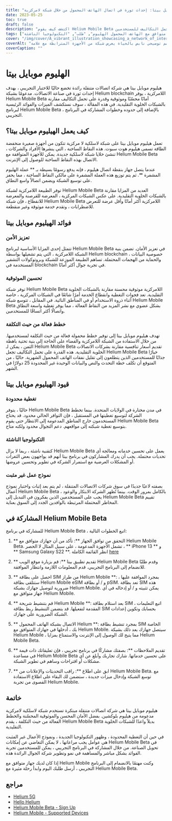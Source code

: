 ```yaml
---
title: "هيليوم موبايل بيتا: إحداث ثورة في اتصال الهاتف المحمول من خلال شبكة لامركزية"
date: 2023-05-25
toc: true
draft: false
description: "اكتشف كيف يقوم Helium Mobile Beta بتحويل اتصال المحمول من خلال شبكته اللامركزية ، مما يضمن الأمان والموثوقية والقدرة على تحمل التكاليف للمستخدمين."
tags: ["الهليوم موبايل بيتا", "شبكة لامركزية", "اتصال المحمول", "يؤمن", "موثوق", "خطط ميسورة التكلفة", "الهيليوم هوت سبوت", "بلوكتشين الهيليوم", "برنامج بيتا", "شبكة لاسلكية", "الشبكات الخلوية", "شركة الجوال", "ابتكار", "تكنولوجيا", "توسيع الشبكة", "تعليقات المستخدمين", "اضطراب الصناعة", "جهاز متوافق مع الهاتف المحمول الهليوم", "طلب", "التكنولوجيا الناشئة"]
cover: "/img/cover/A_vibrant_illustration_showcasing_a_network_of_interconnected_devices.png"
coverAlt: "رسم توضيحي نابض بالحياة يعرض شبكة من الأجهزة المترابطة مع علامة Helium Mobile التجارية ، والتي ترمز إلى النهج المبتكر واللامركزي لاتصال الهاتف المحمول."
coverCaption: ""
---
```


# الهليوم موبايل بيتا

هيليوم موبايل بيتا هي شركة اتصالات متنقلة رائدة تخضع حاليًا للاختبار التجريبي ، بهدف إحداث ثورة في صناعة الاتصالات. مدعومًا بشبكة Helium blockchain اللامركزية ، يوفر Helium Mobile Beta أمانًا محسّنًا وموثوقية وقدرة على تحمل التكاليف مقارنة بالشبكات الخلوية التقليدية. في هذه المقالة ، سوف نستكشف الميزات والفوائد الرئيسية لبرنامج Helium Mobile Beta ، بالإضافة إلى حدوده وخطوات المشاركة في البرنامج التجريبي.

## كيف يعمل الهيليوم موبايل بيتا؟

تعمل هيليوم موبايل بيتا على شبكة لاسلكية لا مركزية تتكون من أجهزة صغيرة منخفضة الطاقة تسمى هيليوم هوت سبوت. هذه النقاط الساخنة ، التي ينشرها الأفراد والشركات ، تنشئ خلايا شبكة لاسلكية جديدة. يمكن للأجهزة المتوافقة مع Helium Mobile Beta الاتصال بهذه النقاط الساخنة للوصول إلى الإنترنت.

عندما يتصل جهاز بنقطة اتصال هيليوم ، فإنه يدفع رسومًا بسيطة بـ ** عملة الهليوم المشفرة **. ثم يتم توزيع هذه العملة المشفرة على مالكي النقاط الساخنة ، مما يحفز على توسيع الشبكة ويضمن اتصالاً واسع النطاق.

توفر الطبيعة اللامركزية لشبكة Helium Mobile Beta العديد من المزايا مقارنة بالشبكات الخلوية التقليدية. على عكس الشبكات المركزية ، المعرضة للقرصنة والمعرضة للانقطاع ، فإن شبكة Helium Mobile Beta اللامركزية أكثر أمانًا وأقل عرضة للتعرض للاضطرابات ، وتقدم خدمة موثوقة وغير منقطعة.

## فوائد الهيليوم موبايل بيتا

### تعزيز الأمن

تتمثل إحدى المزايا الأساسية لبرنامج Helium Mobile Beta في تعزيز الأمان. تضمن بنية الشبكة اللامركزية ، التي يتم تشغيلها بواسطة Helium blockchain ، خصوصية البيانات والحماية من الهجمات المحتملة. تساهم الطبيعة الموزعة للشبكة وبروتوكولات التشفير المستخدمة في blockchain في تجربة جوال أكثر أمانًا.

### تحسين الموثوقية

توفر شبكة Helium Mobile Beta اللامركزية موثوقية محسنة مقارنة بالشبكات الخلوية التقليدية. تعد فجوات التغطية وانقطاع الخدمة أمرًا شائعًا في الشبكات المركزية ، خاصة أثناء ذروة الاستخدام أو في المناطق النائية. في المقابل ، تتوسع شبكة Helium Mobile Beta بشكل عضوي مع نشر المزيد من النقاط الفعالة ، مما يوفر تغطية واسعة النطاق واتصالًا أكثر اتساقًا للمستخدمين.

### خطط فعالة من حيث التكلفة

تهدف هيليوم موبايل بيتا إلى توفير خطط محمولة فعالة من حيث التكلفة لمستخدميها. من خلال الاستفادة من الشبكة اللامركزية والقضاء على الحاجة إلى بنية تحتية باهظة الثمن ، يمكن لـ Helium Mobile Beta تقديم أسعار تنافسية مقارنة بشركات الاتصالات الخلوية التقليدية. هذه القدرة على تحمل التكاليف تجعل Helium Mobile Beta خيارًا جذابًا للمستخدمين الذين يتطلعون إلى تقليل نفقات الهاتف المحمول الشهرية. حاليًا ، من المتوقع أن تكلف خطة التحدث والنص والبيانات الوحيدة غير المحدودة 25 دولارًا في الشهر.

## قيود الهيليوم موبايل بيتا

### تغطية محدودة

حاليًا ، يتوفر Helium Mobile Beta في مدن مختارة في الولايات المتحدة. بينما تخطط الشركة لتوسيع تغطيتها في المستقبل ، فإن التوافر الحالي محدود. قد يحتاج المستخدمون خارج المناطق المدعومة إلى الانتظار حتى يقوم Helium Mobile Beta بتوسيع تغطية شبكته إلى مواقعهم. دعم التجوال محدود ولكنه متاح.

### التكنولوجيا الناشئة

كتقنية ناشئة ، ربما لا يزال Helium Mobile Beta يعمل على تحسين خدماته ومعالجة أي تحديات محتملة. يجب أن يدرك المشاركون في برنامج بيتا أنهم قد يواجهون بعض الثغرات أو المشكلات العرضية مع استمرار الشركة في تطوير وتحسين عروضها.

### نموذج عمل غير مثبت

بصفته لاعبًا جديدًا في سوق شركات الاتصالات المتنقلة ، لم يتم بعد إثبات واختبار نموذج أعمال Helium Mobile Beta بالكامل بمرور الوقت. بينما تُظهر الشركة الابتكار والوعود ، يجب على المستخدمين الذين يفكرون في التبديل إلى Helium Mobile Beta تقييم المخاطر المحتملة المرتبطة بالوافدين الجدد إلى السوق بعناية.

## المشاركة في Helium Mobile Beta

للمشاركة في برنامج Helium Mobile Beta ، اتبع الخطوات التالية:

1. ** التحقق من توافق الجهاز **: تأكد من أن جهازك متوافق مع Helium Mobile Beta. تشمل الأجهزة المدعومة ، على سبيل المثال لا الحصر ، ** iPhone 13 ** و ** Samsung Galaxy S22 **. انظر القائمة الكاملة [here](https://support.hellohelium.com/en/articles/7240207-supported-devices)

2. ** تقديم تطبيق بيتا **: قم بزيارة موقع الويب Helium Mobile Beta وقدم طلبًا للانضمام إلى البرنامج التجريبي. قدم المعلومات اللازمة وانتظار الموافقة.

3. ** احصل على بطاقة SIM من طراز Helium Mobile **: بمجرد الموافقة عليها ، ستتلقى بطاقة Helium Mobile eSIM و / أو بطاقة pSIM. تعد بطاقة SIM هذه ضرورية لتوصيل جهازك بشبكة Helium Mobile. يمكن تثبيته و / أو إدخاله في أي جهاز متوافق مع Helium Mobile.

4. ** قم بتنشيط شريحة Helium Mobile **: بعد استلام بطاقة SIM ، اتبع التعليمات المقدمة لتفعيلها. قد يتضمن التنشيط ربط بطاقة SIM بحسابك وتكوين إعدادات الشبكة الضرورية على جهازك.

5. ** الاتصال بشبكة الهاتف المحمول Helium **: بمجرد تنشيط بطاقة SIM الخاصة بك ، أدخلها في جهازك المتوافق مع Helium Mobile. سيتصل جهازك بعد ذلك بشبكة Helium Mobile ، مما يتيح لك الوصول إلى الإنترنت والاستمتاع بمزايا Helium Mobile Beta.

6. ** تقديم الملاحظات **: بصفتك مشاركًا في برنامج تجريبي ، فإن تعليقاتك ذات قيمة في مساعدة Helium Mobile Beta على تحسين خدماتها. شارك تجاربك وأبلغ عن أي مشكلات أو اقتراحات وساهم في تطوير الشبكة.

7. ** ابق على اطلاع **: راقب التحديثات والإعلانات من Helium Mobile Beta. مع توسع الشبكة وإدخال ميزات جديدة ، ستضمن لك البقاء على اطلاع الاستفادة القصوى من تجربة Helium Mobile.

## خاتمة

هيليوم موبايل بيتا هي شركة اتصالات متنقلة مبتكرة تستخدم شبكة لاسلكية لامركزية مدعومة من هيليوم بلوكشين. بفضل الأمان المحسن والموثوقية المحسّنة والخطط الفعالة من حيث التكلفة ، يقدم Helium Mobile Beta بديلاً واعدًا للشبكات الخلوية التقليدية.

في حين أن التغطية المحدودة ، وظهور التكنولوجيا الجديدة ، ونموذج الأعمال غير المثبت هي عوامل يجب مراعاتها ، لا يمكن التغاضي عن إمكانات Helium Mobile Beta في تحويل الصناعة. من خلال المشاركة في البرنامج التجريبي ، يمكن للمستخدمين تجربة الفوائد بشكل مباشر والمساهمة في نمو وتطوير شركة الجوال الرائدة هذه.

إذا كان لديك جهاز متوافق مع Helium Mobile وكنت مهتمًا بالانضمام إلى البرنامج التجريبي ، أرسل طلبك اليوم وابدأ رحلة مثيرة مع Helium Mobile Beta.

## مراجع

- [Helium 5G](https://www.helium.com/5G)
- [Hello Helium](https://hellohelium.com/)
- [Helium Mobile Beta - Sign Up](https://hellohelium.com/waitlist)
- [Helium Mobile - Supported Devices](https://support.hellohelium.com/en/articles/7240207-supported-devices)
